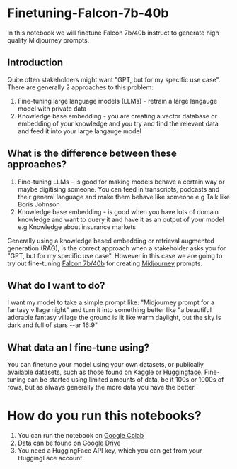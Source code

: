 # Finetuning-Falcon-7b-40b
In this notebook we will finetune Falcon 7b/40b instruct to generate high quality Midjourney prompts. 

## Introduction
Quite often stakeholders might want "GPT, but for my specific use case". There are generally 2 approaches to this problem:

1. Fine-tuning large language models (LLMs) - retrain a large langauge model with private data
2. Knowledge base embedding - you are creating a vector database or embedding of your knowledge and you try and find the relevant data and feed it into your large langauge model 

## What is the difference between these approaches?
1. Fine-tuning LLMs - is good for making models behave a certain way or maybe digitising someone. You can feed in transcripts, podcasts and their general language and make them behave like someone e.g Talk like Boris Johnson
2. Knowledge base embedding - is good when you have lots of domain knowledge and want to query it and have it as an output of your model e.g Knowledge about insurance markets

Generally using a knowledge based embedding or retrieval augmented generation (RAG), is the correct approach when a stakeholder asks you for "GPT, but for my specific use case". However in this case we are going to try out fine-tuning [Falcon 7b/40b](https://huggingface.co/tiiuae/falcon-7b) for creating [Midjourney](https://docs.midjourney.com/docs/model-versions) prompts. 

## What do I want to do?
I want my model to take a simple prompt like: "Midjourney prompt for a fantasy village night" and turn it into something better like "a beautiful adorable fantasy village the ground is lit like warm daylight, but the sky is dark and full of stars --ar 16:9"   

## What data an I fine-tune using?
You can finetune your model using your own datasets, or publically available datasets, such as those found on [Kaggle](Kaggle.com) or [Huggingface](https://huggingface.co/docs/datasets/index). Fine-tuning can be started using limited amounts of data, be it 100s or 1000s of rows, but as always generally the more data you have the better. 

# How do you run this notebooks?

1. You can run the notebook on [Google Colab](https://colab.research.google.com/drive/1IqL0ay04RwNNcn5R7HzhgBqZ2lPhHloh?usp=sharing)
2. Data can be found on [Google Drive](https://docs.google.com/spreadsheets/d/1u2bbcSRV99t0Bg9AHFtakpnI3NrC_cVXlR6tZ7yOKlM/edit#gid=456317866)
3. You need a HuggingFace API key, which you can get from your HuggingFace account.

   
